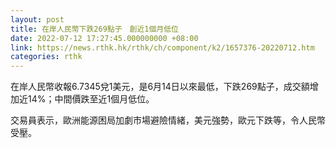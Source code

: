 ```yaml
---
layout: post
title: 在岸人民幣下跌269點子　創近1個月低位
date: 2022-07-12 17:27:45.000000000 +08:00
link: https://news.rthk.hk/rthk/ch/component/k2/1657376-20220712.htm
categories: rthk
---
```


在岸人民幣收報6.7345兌1美元，是6月14日以來最低，下跌269點子，成交額增加近14%；中間價跌至近1個月低位。

交易員表示，歐洲能源困局加劇市場避險情緒，美元強勢，歐元下跌等，令人民幣受壓。
